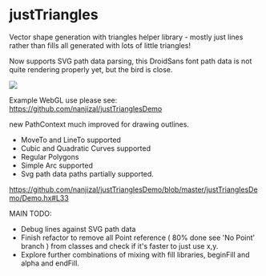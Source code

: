 # justTriangles
Vector shape generation with triangles helper library - mostly just lines rather than fills all generated with lots of little triangles!

Now supports SVG path data parsing, this DroidSans font path data is not quite rendering properly yet, but the bird is close.

![](https://cloud.githubusercontent.com/assets/20134338/22316071/8df177da-e362-11e6-86ab-c7746569be1c.png)


Example WebGL use please see:
https://github.com/nanjizal/justTrianglesDemo

new PathContext much improved for drawing outlines.
- MoveTo and LineTo supported
- Cubic and Quadratic Curves supported
- Regular Polygons
- Simple Arc supported
- Svg path data paths partially supported.

https://github.com/nanjizal/justTrianglesDemo/blob/master/justTrianglesDemo/Demo.hx#L33

MAIN TODO:
- Debug lines against SVG path data
- Finish refactor to remove all Point reference ( 80% done see 'No Point' branch ) from classes and check if it's faster to just use x,y.
- Explore further combinations of mixing with fill libraries, beginFill and alpha and endFill.
